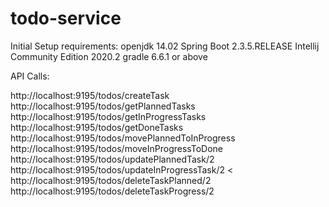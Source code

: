 # todo-service

Initial Setup requirements:
openjdk 14.02
Spring Boot 2.3.5.RELEASE
Intellij Community Edition 2020.2
gradle 6.6.1 or above

API Calls:

http://localhost:9195/todos/createTask
http://localhost:9195/todos/getPlannedTasks
http://localhost:9195/todos/getInProgressTasks
http://localhost:9195/todos/getDoneTasks
http://localhost:9195/todos/movePlannedToInProgress
http://localhost:9195/todos/moveInProgressToDone
http://localhost:9195/todos/updatePlannedTask/2  <id>
http://localhost:9195/todos/updateInProgressTask/2 <<id>
http://localhost:9195/todos/deleteTaskPlanned/2 <id>
http://localhost:9195/todos/deleteTaskProgress/2 <id>

